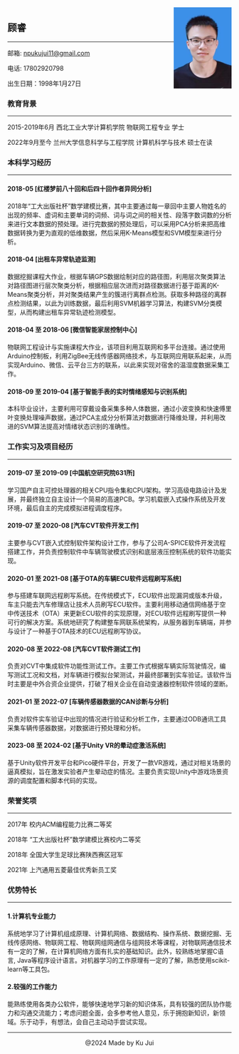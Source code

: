<div style="float:right">
    <img src="picture/kujui.jpg" width="130">
</div>

## **顾睿**

---

邮箱: npukujui11@gmail.com

电话: 17802920798

出生日期：1998年1月27日

### **教育背景**

---

2015-2019年6月 西北工业大学计算机学院 物联网工程专业 学士

2022年9月至今 兰州大学信息科学与工程学院 计算机科学与技术 硕士在读

### **本科学习经历**

---

#### 2018-05 [红楼梦前八十回和后四十回作者异同分析]
2018年“工大出版社杯”数学建模比赛，其中主要通过每一章回中主要人物姓名的出现的频率、虚词和主要单词的词频、词与词之间的相关性、段落字数词数的分析来进行文本数据的预处理。进行完数据的预处理后，可以采用PCA分析来把高维数据转换为更为直观的低维数据，然后采用K-Means模型和SVM模型来进行分析。

#### 2018-04 [出租车异常轨迹监测]
数据挖掘课程大作业，根据车辆GPS数据绘制对应的路径图，利用层次聚类算法对路径图进行层次聚类分析，根据相应层次进而对路径数据进行基于距离的K-Means聚类分析，并对聚类结果产生的簇进行离群点检测。获取多种路径的离群点检测结果，以此为训练数据，最后利用SVM机器学习算法，构建SVM分类模型，从而构建出租车异常轨迹检测模型。

#### 2018-04 至 2018-06 [微信智能家居控制中心]
物联网工程设计与实施课程大作业，该项目利用互联网和多平台连接。通过使用Arduino控制板，利用ZigBee无线传感器网络技术，与互联网应用联系起来，从而实现Arduino、微信、云平台三方的联系，以此来实现对宿舍的温湿度数据采集工作。

#### 2018-09 至 2019-04 [基于智能手表的实时情绪感知与识别系统]
本科毕业设计，主要利用可穿戴设备采集多种人体数据，通过小波变换和快速傅里叶变换处理噪声数据，通过PCA主成分分析算法对数据进行降维处理，并利用改进的SVM算法提高对情绪状态识别的准确性。

### **工作实习及项目经历**

---

#### 2019-07 至 2019-09 [中国航空研究院631所]
学习国产自主可控处理器的相关CPU指令集和CPU架构。学习高级电路设计及发展，并最终独立自主设计一个简易的高速PCB。学习机载嵌入式操作系统及开发环境，最后自主的完成模拟进程调度程序。

#### 2019-07 至 2020-08 [汽车CVT软件开发工作]
主要参与CVT嵌入式控制软件架构设计工作，参与了公司A-SPICE软件开发流程搭建工作，并负责控制软件中车辆驾驶模式识别和底层液压控制系统的软件功能实现。

#### 2020-01 至 2021-08 [基于OTA的车辆ECU软件远程刷写系统]
参与搭建车联网远程刷写系统。在传统模式下，ECU软件出现漏洞或版本升级，车主只能去汽车修理店让技术人员刷写ECU软件。主要利用移动通信网络基于空中传送技术（OTA）来更新ECU软件的实现原理，对ECU软件远程刷写提供一种可行的解决方案。系统地研究了构建整车网联系统架构，从服务器到车辆端，并参与设计了一种基于OTA技术的ECU远程刷写协议。

#### 2020-08 至 2022-08 [汽车CVT软件测试工作]
负责对CVT中集成软件功能性测试工作。主要工作式根据车辆实际驾驶情况，编写测试工况和文档，对车辆进行模拟台架测试，并最终部署到实车验证。该软件当时主要是中外合资企业提供，打破了相关企业在自动变速器控制软件领域的垄断。

#### 2021-01 至 2022-07 [车辆传感器数据的CAN诊断与分析]
负责对软件实车验证中出现的情况进行验证和分析工作，主要通过ODB通讯工具采集车辆传感器数据，对数据进行预处理和分析。

#### 2023-08 至 2024-02 [基于Unity VR的晕动症激活系统]
基于Unity软件开发平台和Pico硬件平台，开发了一款VR游戏，通过对相关场景的逼真模拟，旨在激发实验者产生晕动症的情况。主要负责实现Unity中游戏场景资源的调度配置和脚本代码的实现。

### **荣誉奖项**

---

2017年  校内ACM编程能力比赛二等奖

2018年  “工大出版社杯”数学建模比赛校内二等奖
 
2018年  全国大学生足球比赛陕西赛区冠军

2021年  上汽通用五菱最佳优秀新员工奖

### **优势特长**

---

#### 1.计算机专业能力 
系统地学习了计算机组成原理、计算机网络、数据结构、操作系统、数据挖掘、无线传感网络、物联网工程、物联网组网通信与组网技术等课程，对物联网通信技术有一定的了解，在计算机网络方面有扎实的基础知识。此外，较熟练地掌握C语言, Java等程序设计语言。对机器学习的工作原理有一定的了解，熟悉使用scikit-learn等工具包。

#### 2.较强的工作能力
能熟练使用各类办公软件，能够快速地学习新的知识体系，具有较强的团队协作能力和沟通交流能力；考虑问题全面，会多参考他人意见，乐于拥抱新知识，新领域。乐于动手，有想法，会自己主动动手尝试实现。

***

<center>@2024 Made by Ku Jui</center>